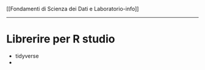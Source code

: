 [[Fondamenti di Scienza dei Dati e Laboratorio-info]]

---


# Librerire per R studio
- tidyverse
- 